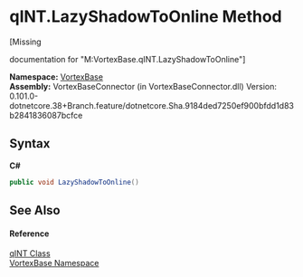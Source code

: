 # qINT.LazyShadowToOnline Method 
 

\[Missing <summary> documentation for "M:VortexBase.qINT.LazyShadowToOnline"\]

**Namespace:**&nbsp;<a href="N_VortexBase.md">VortexBase</a><br />**Assembly:**&nbsp;VortexBaseConnector (in VortexBaseConnector.dll) Version: 0.101.0-dotnetcore.38+Branch.feature/dotnetcore.Sha.9184ded7250ef900bfdd1d83b2841836087bcfce

## Syntax

**C#**<br />
``` C#
public void LazyShadowToOnline()
```


## See Also


#### Reference
<a href="T_VortexBase_qINT.md">qINT Class</a><br /><a href="N_VortexBase.md">VortexBase Namespace</a><br />